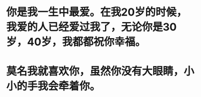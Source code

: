 [//]: # (---)

[//]: # (title: 她)

[//]: # (categories: 随笔  )

[//]: # (tags: [随笔])

[//]: # (date: 2023-11-05)

[//]: # (---)

[//]: # ()
[//]: # (## `忆往昔峥嵘岁月稠`)

[//]: # (> 写于`2023年11月5号`)

[//]: # (## 背景)

[//]: # (> 我曾经有一个非常爱的人，她叫sxy，我真的非常非常爱她，但是因为一些事情我们)

[//]: # (> 还是分开了，这个分开，是永久。 我们已经有半年没有见了。 )

[//]: # (> 希望我写下这篇内容，我可以释怀， 放下这段感情。我也相信，这段感情是值得记录的。  )

[//]: # (> 借着酒精，借着半年没抽的小烟，借着不敢面对的事情，我把过去都放下。  )

[//]: # ()
[//]: # (## 十年)

[//]: # (`十年之前，我不认识你，你也不属于我，十年之后，二十年之后，一万年之后，我希望你幸福，我希望你的家人和孩子，也幸福的生活下去。` )

[//]: # ()
[//]: # (## 那一年，是2014年左右  )

[//]: # (### 记忆中，几次相见)

[//]: # (* 军训晚自习  )

[//]: # (> 齐齐的刘海，娇小的身影，雪白的皮肤。)

[//]: # (> 第一次见面并没有心动，但是我知道她好像是学生会什么的。)

[//]: # (> 学生会什么的，我最讨厌了。  )

[//]: # (* 一次高数课上)

[//]: # (> “快看，那个2班的，不是跟你室友玩的很好的那个人嘛~， 带的眼镜真tm搞笑”  )

[//]: # (> “是的，真tm搞笑，像奥特曼赛文的眼镜，太tm土了”  )

[//]: # (* 一次课程上 )

[//]: # (> 我来的比较晚，坐在了她的旁边，隔了一道走廊，那时候感觉自己非常的帅，性格还是有点屌丝，我这个非常不爱学习的人，第一次和她说话。)

[//]: # (> “sxy， 可以借我胶带吗用一下吗？” （后面她回忆道，知道我是学渣，不会用到这些） 我其实就是想跟她说话。  )

[//]: # (> 印象中，有次她穿了7分裤，真tm的土，穿衣审美也太差了。  )

[//]: # ()
[//]: # (### 相恋)

[//]: # (* 第一次约会)

[//]: # (>跟了我的好基友要了她的qq,后面我就称呼她为sxy吧    )

[//]: # (> 第一次把她约了出来，那天，我们坐在学校的一个座椅下，那天她洗了头发，黑色，长长的头发，洗发水的味道很香，她穿的衣服，我现在)

[//]: # (> 还记得，黑色的毛衣，上面应该印着小猫咪。我们随便聊聊。)

[//]: # (> 心想，她真的还不错耶，笑起来很甜，但是说话怎么有口音捏，不过真的好甜。  )

[//]: # ()
[//]: # (* 确认关系)

[//]: # (> 应该是第二次约出来，天气比较冷了，她穿着蓝色格子外套，牛仔裤，帆布鞋，说实话，搭配不是很好看。)

[//]: # (>（我草，楼下蚊子太多了，待我上楼慢慢回忆）)

[//]: # (> “你有男朋友吗？”   )

[//]: # (> “没有”  )

[//]: # (> “那，我们？”  )

[//]: # (> 从此之后，我们无话不谈，成为了情侣。  )

[//]: # ()
[//]: # (### 相爱  )

[//]: # (> 我们像情侣一样，一起散步，慢慢的无话不谈。)

[//]: # (> 第一次去常州恐龙园玩，我还把她P了 发了图片。那时候虽然喜欢，但是还不是很爱她。 )

[//]: # (> 算了算了，不想写了，就让他存封在记忆中吧，傻屌才把这些写出来，给大家看。  )

[//]: # ()
[//]: # (### 结果)

[//]: # (我们现在离婚了，哈哈哈，相爱7年，结婚1年不到，就离了。)

[//]: # ()
[//]: # ()
# 你是我一生中最爱。在我20岁的时候，我爱的人已经爱过我了，无论你是30岁，40岁，我都都祝你幸福。

# 莫名我就喜欢你，虽然你没有大眼睛，小小的手我会牵着你。
